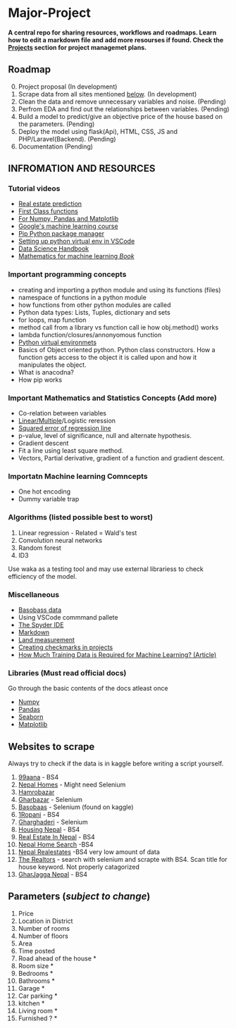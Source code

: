 # Major-Project
**A central repo for sharing resources, workflows and roadmaps. Learn how to edit a markdown file and add more resourses if found.  Check the [Projects](https://github.com/Sanoj32/Major-Project/projects) section for project managemet plans.**

## Roadmap
0) Project proposal (In development)
1) Scrape data from all sites mentioned [below](#websites-to-scrape). (In development)
2) Clean the data and remove unnecessary variables and noise. (Pending)
3) Perfrom EDA and find out the relationships between variables. (Pending)
4) Build a model to predict/give an objective price of the house based on the parameters. (Pending)
5) Deploy the model using flask(Api), HTML, CSS, JS and PHP/Laravel(Backend). (Pending)
6) Documentation (Pending)

## INFROMATION AND RESOURCES

### Tutorial videos
* [Real estate prediction](https://www.youtube.com/watch?v=rdfbcdP75KI&list=PLeo1K3hjS3uu7clOTtwsp94PcHbzqpAdg)
* [First Class functions](https://www.youtube.com/watch?v=kr0mpwqttM0&t=334s)
* [For Numpy, Pandas and Matplotlib](https://www.codingninjas.com/courses/online-data-science-course)
* [Google's machine learning course](https://developers.google.com/machine-learning/crash-course/ml-intro)
* [Pip Python package manager](https://youtu.be/U2ZN104hIcc)
* [Setting up python virtual env in VSCode](https://youtu.be/Wuuiga0wKdQ)
* [Data Science Handbook](https://tanthiamhuat.files.wordpress.com/2018/04/pythondatasciencehandbook.pdf)
* [Mathematics for machine learning *Book*](https://mml-book.github.io/book/mml-book.pdf)



### Important programming concepts
* creating and importing a python module and using its functions (files)
* namespace of functions in a python module
* how functions from other python modules are called
* Python data types: Lists, Tuples, dictionary and sets
* for loops, map function
* method call from a library vs function call ie how obj.method() works
* lambda function/closures/annonyomous function
* [Python virtual environmets](https://docs.python.org/3/library/venv.html)
* Basics of Object oriented python. Python class constructors. How a function gets access to the object it is called upon and how it manipulates the object.
* What is anacodna?
* How pip works

### Important Mathematics and Statistics Concepts (Add more)
* Co-relation between variables
* [Linear/Multiple](https://youtu.be/yIYKR4sgzI8)/Logistic reression
* [Squared error of regression line](https://www.khanacademy.org/math/statistics-probability/describing-relationships-quantitative-data/more-on-regression/v/squared-error-of-regression-line)
* p-value, level of significance, null and alternate hypothesis.
* Gradient descent
* Fit a line using least square method.
* Vectors, Partial derivative, gradient of a function and gradient descent.


### Importatn Machine learning Comncepts
*  One hot encoding
*  Dummy variable trap
### Algorithms (listed possible best to worst)
1. Linear regression - Related = Wald's test
2. Convolution neural networks
3. Random forest
4. ID3

Use waka as a testing tool and may use external librariess to check efficiency of the model.

### Miscellaneous
* [Basobass data](https://www.kaggle.com/sagyamthapa/nepali-housing-price-dataset?select=2020-4-27.csv)
* Using VSCode commmand pallete
* [The Spyder IDE](https://www.spyder-ide.org/)
* [Markdown](https://guides.github.com/features/mastering-markdown/)
* [Land measurement](https://en.wikipedia.org/wiki/Nepalese_customary_units_of_measurement)
* [Creating checkmarks in projects](https://docs.github.com/en/issues/king-your-work-with-issues/creating-issues/about-task-lists)
* [How Much Training Data is Required for Machine Learning? (Article)](https://machinelearningmastery.com/much-training-data-required-machine-learning/)

### Libraries (Must read official docs)
Go through the basic contents of the docs atleast once
* [Numpy](https://numpy.org/doc/stable/)
* [Pandas](https://pandas.pydata.org/docs/)
* [Seaborn](https://seaborn.pydata.org/introduction.htmlZ)
* [Matplotlib](https://matplotlib.org/stable/contents.html)

## Websites to scrape
Always try to check if the data is in kaggle before writing a script yourself.

1.  [99aana](https://99aana.com/properties/?_offer_type=sale&keyword_search=&_listing=&realteo_order=date-desc&_property_type=houses&_price_min=&_price_max=) - BS4
2.  [Nepal Homes](https://www.nepalhomes.com/) - Might need Selenium
3.  [Hamrobazar](https://hamrobazar.com)
4.  [Gharbazar](https://www.gharbazar.com/) - Selenium
5.  [Basobaas](https://basobaas.com/) - Selenium (found on kaggle)
6.  [1Ropani](http://www.1ropani.com/) - BS4
7.  [Gharghaderi](https://www.gharghaderi.com/) - Selenium
8.  [Housing Nepal](https://housingnepal.com) - BS4
9.  [Real Estate In Nepal](https://www.realestateinnepal.com/) - BS4
10. [Nepal Home Search](https://nepalhomesearch.com/) -BS4
11. [Nepal Realestates](https://nepalrealestates.com/) -BS4 very low amount of data
12. [The Realtors](https://therealtors.com.np/property/view-all-buy) - search with selenium and scrapte with BS4. Scan title for house keyword. Not properly catagorized
13. [GharJagga Nepal](https://www.gharjagganepal.com/) - BS4

## Parameters (*subject to change*)
1. Price
2. Location in District
3. Number of rooms
4. Number of floors
5. Area
6. Time posted
7. Road ahead of the house *
8. Room size *
9. Bedrooms *
10. Bathrooms *
11. Garage *
12. Car parking *
13. kitchen *
14. Living room *
15. Furnished ? *


